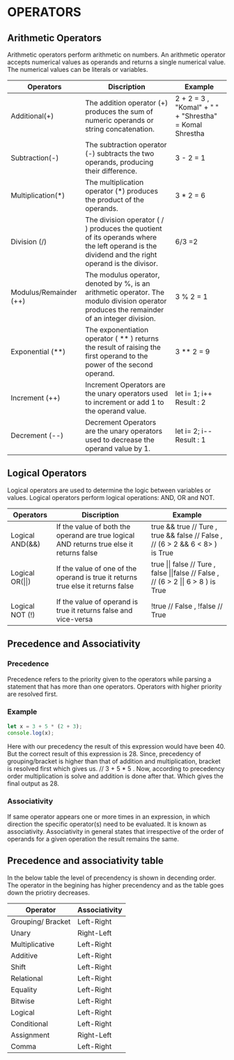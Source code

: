 # OPERATORS

## Arithmetic Operators

Arithmetic operators perform arithmetic on numbers. An arithmetic operator accepts numerical values as operands and returns a single numerical value. The numerical values can be literals or variables.

| Operators              | Discription                                                                                                                                    | Example                                                 |
| ---------------------- | ---------------------------------------------------------------------------------------------------------------------------------------------- | ------------------------------------------------------- |
| Additional(+)          | The addition operator (+) produces the sum of numeric operands or string concatenation.                                                        | 2 + 2 = 3 , "Komal" + " " + "Shrestha" = Komal Shrestha |
| Subtraction(-)         | The subtraction operator (-) subtracts the two operands, producing their difference.                                                           | 3 - 2 = 1                                               |
| Multiplication(\*)     | The multiplication operator (\*) produces the product of the operands.                                                                         | 3 \* 2 = 6                                              |
| Division (/)           | The division operator ( / ) produces the quotient of its operands where the left operand is the dividend and the right operand is the divisor. | 6/3 =2                                                  |
| Modulus/Remainder (++) | The modulus operator, denoted by %, is an arithmetic operator. The modulo division operator produces the remainder of an integer division.     | 3 % 2 = 1                                               |
| Exponential (\*\*)     | The exponentiation operator ( \*\* ) returns the result of raising the first operand to the power of the second operand.                       | 3 \*\* 2 = 9                                            |
| Increment (++)         | Increment Operators are the unary operators used to increment or add 1 to the operand value.                                                   | let i= 1; i++ Result : 2                                |
| Decrement (--)         | Decrement Operators are the unary operators used to decrease the operand value by 1.                                                           | let i= 2; i-- Result : 1                                |

## Logical Operators

Logical operators are used to determine the logic between variables or values. Logical operators perform logical operations: AND, OR and NOT.

| Operators        | Discription                                                                              | Example                                                                             |
| ---------------- | ---------------------------------------------------------------------------------------- | ----------------------------------------------------------------------------------- |
| Logical AND(&&)  | If the value of both the operand are true logical AND returns true else it returns false | true && true // Ture , true && false // False , // (6 > 2 && 6 < 8> ) is True       |
| Logical OR(\|\|) | If the value of one of the operand is true it returns true else it returns false         | true \|\| false // Ture , false \|\|false // False , // (6 > 2 \|\| 6 > 8 ) is True |
| Logical NOT (!)  | If the value of operand is true it returns false and vice-versa                          | !true // False , !false // True                                                     |

## Precedence and Associativity

### Precedence

Precedence refers to the priority given to the operators while parsing a statement that has more than one operators. Operators with higher priority are resolved first.

### Example

```js
let x = 3 + 5 * (2 + 3);
console.log(x);
```

Here with our precedency the result of this expression would have been 40. But the correct result of this expression is 28. Since, precedency of grouping/bracket is higher than that of addition and multiplication, bracket is resolved first which gives us. // 3 + 5 \* 5 . Now, according to precedency order multiplication is solve and addition is done after that. Which gives the final output as 28.

### Associativity

If same operator appears one or more times in an expression, in which direction the specific operator(s) need to be evaluated. It is known as associativity. Associativity in general states that irrespective of the order of operands for a given operation the result remains the same.

## Precedence and associativity table

In the below table the level of precendency is shown in decending order. The operator in the begining has higher precendency and as the table goes down the priotiry decreases.

| Operator          | Associativity |
| ----------------- | ------------- |
| Grouping/ Bracket | Left-Right    |
| Unary             | Right-Left    |
| Multiplicative    | Left-Right    |
| Additive          | Left-Right    |
| Shift             | Left-Right    |
| Relational        | Left-Right    |
| Equality          | Left-Right    |
| Bitwise           | Left-Right    |
| Logical           | Left-Right    |
| Conditional       | Left-Right    |
| Assignment        | Right-Left    |
| Comma             | Left-Right    |
